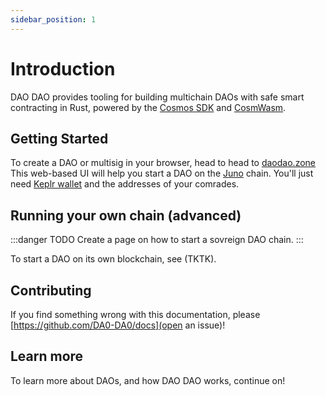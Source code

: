 ```yaml
---
sidebar_position: 1
---
```


# Introduction

DAO DAO provides tooling for building multichain DAOs with safe smart
contracting in Rust, powered by the [Cosmos
SDK](https://v1.cosmos.network/sdk) and [CosmWasm](https://cosmwasm.com/).

## Getting Started

To create a DAO or multisig in your browser, head to head to
[daodao.zone](https://daodao.zone) This web-based UI will help you start a DAO
on the [Juno](https://junochain.com/) chain. You'll just need [Keplr
wallet](https://wallet.keplr.app/) and the addresses of your comrades.

## Running your own chain (advanced)

:::danger TODO
Create a page on how to start a sovreign DAO chain.
:::

To start a DAO on its own blockchain, see (TKTK).

## Contributing

If you find something wrong with this documentation, please [https://github.com/DA0-DA0/docs](open an issue)!

## Learn more

To learn more about DAOs, and how DAO DAO works, continue on!
